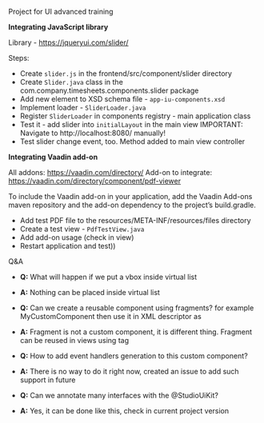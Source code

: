 Project for UI advanced training

**Integrating JavaScript library**

Library - https://jqueryui.com/slider/

Steps:

* Create `slider.js` in the frontend/src/component/slider directory
* Create `Slider.java` class in the com.company.timesheets.components.slider package
* Add new element to XSD schema file - `app-iu-components.xsd`
* Implement loader - `SliderLoader.java`
* Register `SliderLoader` in components registry - main application class
* Test it - add slider into `initialLayout` in the main view 
IMPORTANT: Navigate to http://localhost:8080/ manually! 
* Test slider change event, too. Method added to main view controller


**Integrating Vaadin add-on**

All addons:  https://vaadin.com/directory/
Add-on to integrate: https://vaadin.com/directory/component/pdf-viewer

To include the Vaadin add-on in your application, add the Vaadin Add-ons maven repository and the add-on dependency to the project’s build.gradle.

* Add test PDF file to the resources/META-INF/resources/files directory
* Create a test view - `PdfTestView.java`
* Add add-on usage (check in view)
* Restart application and test))

Q&A

* **Q:** What will happen if we put a vbox inside virtual list
* **A:** Nothing can be placed inside virtual list


* **Q:** Can we create a reusable component using fragments? for example MyCustomComponent then use it in XML descriptor as <my-custom-component/>
* **A:** Fragment is not a custom component, it is different thing. Fragment can be reused in views using <fragment/> tag


* **Q:** How to add event handlers generation to this custom component?
* **A:** There is no way to do it right now, created an issue to add such support in future


* **Q:** Can we annotate many interfaces with the @StudioUiKit?
* **A:** Yes, it can be done like this, check in current project version

